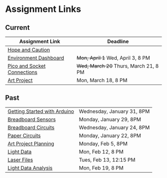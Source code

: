 # Assignment Links

## Current

| Assignment Link                                                                                        | Deadline                                                                                       |
| ------------------------------------------------------------------------------------------------------ | ---------------------------------------------------------------------------------------------- |
| [Hope and Caution](https://classroom.github.com/a/MQI2qZQE) | | Wed, April 18, 8 PM |
| [Environment Dashboard](https://classroom.github.com/a/U69lxgc3)                                       | ~~Mon, April 1~~ Wed, April 3, 8 PM                                                                             |
| [Pico and Socket Connections](https://github.com/allegheny-college-cmpsc-406-spring-2024/pico-sockets) | ~~Wed, March 20~~ Thurs, March 21, 8 PM |
| [Art Project](https://classroom.github.com/a/UUJ9CPCU)                                                 | Mon, March 18, 8 PM                                                                            |

## Past

<table><tbody><tr><td><a href="https://github.com/allegheny-college-cmpsc-406-spring-2024/arduino-getting-started">Getting Started with Arduino</a></td><td>Wednesday, January 31, 8PM</td></tr><tr><td><a href="https://classroom.github.com/a/rVY-FDex">Breadboard Sensors</a></td><td>Monday, January 29, 8PM</td></tr><tr><td><a href="https://classroom.github.com/a/uLKZwMI7">Breadboard Circuits</a></td><td>Wednesday, January 24, 8PM</td></tr><tr><td><a href="https://classroom.github.com/a/M3srn37H">Paper Circuits</a></td><td>Monday, January 22, 8PM</td></tr><tr><td><a href="https://classroom.github.com/a/X9aQ_zHa">Art Project Planning</a></td><td>Monday, Feb 5, 8PM</td></tr><tr><td><a href="https://classroom.github.com/a/DkNyVJpS">Light Data</a></td><td>Mon, Feb 12, 8 PM</td></tr><tr><td><a href="https://github.com/allegheny-college-cmpsc-406-spring-2024/laser-files">Laser Files</a></td><td>Tues, Feb 13, 12:15 PM</td></tr><tr><td><a href="https://classroom.github.com/a/FKhsVazU">Light Data Analysis</a></td><td>Mon, Feb 19, 8 PM</td></tr></tbody></table>
